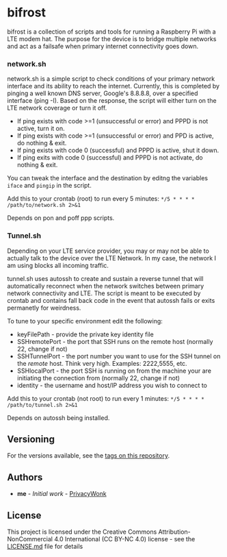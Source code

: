 # bifrost

bifrost is a collection of scripts and tools for running a Raspberry Pi with a LTE modem hat. The purpose for the device is to bridge multiple networks and act as a failsafe when primary internet connectivity goes down.

### network.sh

network.sh is a simple script to check conditions of your primary network interface and its ability to reach the internet. Currently, this is completed by pinging a well known DNS server, Google's 8.8.8.8, over a specified interface (ping -I). Based on the response, the script will either turn on the LTE network coverage or turn it off. 

* If ping exists with code >=1 (unsuccessful or error) and PPPD is not active, turn it on.
* If ping exists with code >=1 (unsuccessful or error) and PPD is active, do nothing & exit.
* If ping exists with code 0 (successful) and PPPD is active, shut it down.
* If ping exits with code 0 (successful) and PPPD is not activate, do nothing & exit.

You can tweak the interface and the destination by editng the variables ```iface``` and ```pingip``` in the script.

Add this to your crontab (root) to run every 5 minutes: ```*/5 * * * * /path/to/network.sh 2>&1```

Depends on pon and poff ppp scripts.


### Tunnel.sh

Depending on your LTE service provider, you may or may not be able to actually talk to the device over the LTE Network. In my case, the network I am using blocks all incoming traffic. 

tunnel.sh uses autossh to create and sustain a reverse tunnel that will automatically reconnect when the network switches between primary network connectivity and LTE. The script is meant to be executed by crontab and contains fall back code in the event that autossh fails or exits permanetly for weirdness. 

To tune to your specific environment edit the following:

* keyFilePath - provide the private key identity file
* SSHremotePort - the port that SSH runs on the remote host (normally 22, change if not)
* SSHTunnelPort - the port number you want to use for the SSH tunnel on the *remote* host. Think very high. Examples: 2222,5555, etc.
* SSHlocalPort - the port SSH is running on from the machine your are initiating the connection from (normally 22, change if not)
* identity - the username and host/IP address you wish to connect to

Add this to your crontab (not root) to run every 1 minutes: ```*/5 * * * * /path/to/tunnel.sh 2>&1```

Depends on autossh being installed. 


## Versioning

For the versions available, see the [tags on this repository](https://github.com/Privacywonk/MMM-Surf/tags). 

## Authors

* **me** - *Initial work* - [PrivacyWonk](https://github.com/PrivacyWonk)

## License

This project is licensed under the Creative Commons Attribution-NonCommercial 4.0 International (CC BY-NC 4.0) license  - see the [LICENSE.md](LICENSE.md) file for details


